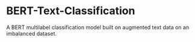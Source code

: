 # BERT-Text-Classification
A BERT multilabel classification model built on augmented text data on an imbalanced dataset.
